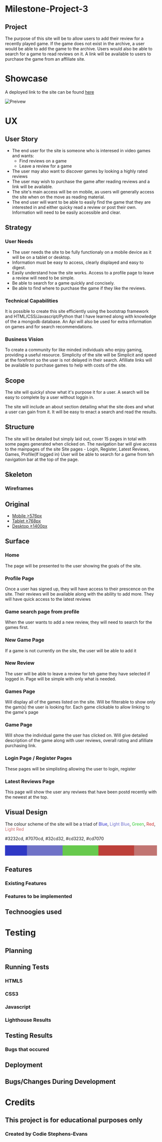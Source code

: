 # Milestone-Project-3

## 

## Project

The purpose of this site will be to allow users to add their review for a recently played game. If the game does not exist in the archive, a user would be able to add the game to the archive. Users would also be able to search for a game to read reviews on it. A link will be available to users to purchase the game from an affiliate site.

# Showcase

A deployed link to the site can be found [here]()

![Preivew]()


# UX

## User Story

- The end user for the site is someone who is interesed in video games and wants:
    - Find reviews on a game
    - Leave a review for a game
- The user may also want to discover games by looking a highly rated reviews
- The user may wish to purchase the game after reading reviews and a link will be available.
- The site's main access will be on mobile, as users will generally access the site when on the move as reading material.
- The end user will want to be able to easily find the game that they are interested in and either quicky read a review or post their own. Information will need to be easily accessible and clear.

## Strategy

### User Needs

- The user needs the site to be fully functionaly on a mobile device as it will be on a tablet or desktop.
- Information must be easy to access, clearly displayed and easy to digest.
- Easily understand how the site works. Access to a profile page to leave a review will need to be simple.
- Be able to search for a game quickly and concisely.
- Be able to find where to purchase the game if they like the reviews.

### Technical Capabilities

It is possible to create this site efficiently using the bootstrap framework and HTML/CSS/Javascript/Python that I have learned along with knowledge of the a mongodb database. An Api will also be used for extra information on games and for search recommendations.

### Business Vision

To create a community for like minded individuals who enjoy gaming, providing a useful resource. Simplicity of the site will be 
Simplicit and speed at the forefront so the user is not delayed in their search.
Afilliate links will be available to purchase games to help with costs of the site.

## Scope

The site will quickyl show what it's purpose it for a user. A search will be easy to complete by a user without loggin in.


The site will include an about section detailing what the site does and what a user can gain from it.
It will be easy to enact a search and read the results.

## Structure

The site will be detailed but simply laid out, cover 15 pages in total with some pages generated when clicked on.
The navigation bar will give access to the mainpages of the site
Site pages - Login, Register, Latest Reviews, Games, Profile(If logged in)
User will be able to search for a game from teh navigation bar at the top of the page.



## Skeleton

### Wireframes

## Original

- [Mobile >576px](static/wireframes/SM.png)
- [Tablet ≥768px](static/wireframes/MD.png)
- [Desktop ≥1400px](static/wireframes/LG.png)

## Surface



### Home
The page will be presented to the user showing the goals of the site.

### Profile Page

Once a user has signed up, they will have access to their prescence on the site.
Their reviews will be available along with the ability to add more.
They will have quick access to the latest reviews

### Game search page from profile

When the user wants to add a new review, they will need to search for the games first.

### New Game Page

If a game is not currently on the site, the user will be able to add it

### New Review

The user will be able to leave a review for teh game they have selected if logged in.
Page will be simple with only what is needed.

### Games Page

Will display all of the games listed on the site.
Will be filterable to show only the gam(s) the user is looking for.
Each game clickable to allow linking to the game's page

### Game Page

Will show the individual game the user has clicked on.
Will give detailed description of the game along with user reviews, overall rating and afilliate purchasing link.

### Login Page / Register Pages

These pages will be simplisting allowing the user to login, register

### Latest Reviews Page

This page will show the user any reviwes that have been postd recently with the newest at the top.



## Visual Design
	
The colour scheme of the site will be a triad of <span style="color:#3232cd">Blue</span>, <span style="color:#7070cd">Light Blue</span>, <span style="color:#32cd32">Green</span>, <span style="color:#cd3232">Red</span>, <span style="color:#cd7070">Light Red</span>

#3232cd, #7070cd, #32cd32, #cd3232, #cd7070

![colors](static/wireframes/color-scheme.png)

## Features

### Existing Features



### Features to be implemented



## Technoogies used



# Testing

## Planning



## Running Tests



### HTML5 

### CSS3 

### Javascript


### Lighthouse Results

## Testing Results

### Bugs that occured

## Deployment

## Bugs/Changes During Development

# Credits

## This project is for educational purposes only

### Created by Codie Stephens-Evans